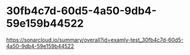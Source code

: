 # 30fb4c7d-60d5-4a50-9db4-59e159b44522
https://sonarcloud.io/summary/overall?id=examly-test_30fb4c7d-60d5-4a50-9db4-59e159b44522
